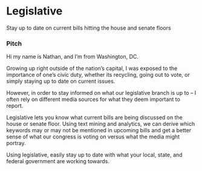 # Legislative
Stay up to date on current bills hitting the house and senate floors

### Pitch

Hi my name is Nathan, and I’m from Washington, DC.

Growing up right outside of the nation’s capital, I was exposed to the importance of one’s civic duty, whether its recycling, going out to vote, or simply staying up to date on current issues.

However, in order to stay informed on what our legislative branch is up to – I often rely on different media sources for what they deem important to report. 

Legislative lets you know what current bills are being discussed on the house or senate floor. Using text mining and analytics, we can derive which keywords may or may not be mentioned in upcoming bills and get a better sense of what our congress is voting on versus what the media might portray.

Using legislative, easily stay up to date with what your local, state, and federal government are working towards.    
